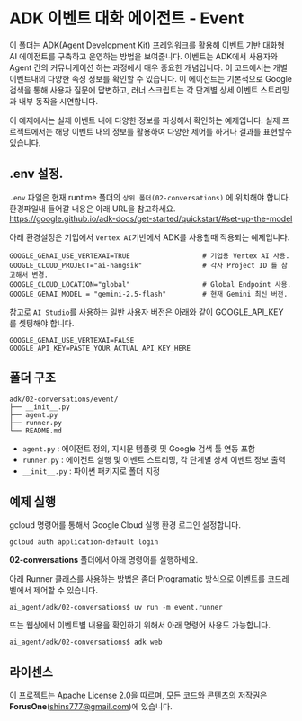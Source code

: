 # ADK 이벤트 대화 에이전트 - Event

이 폴더는 ADK(Agent Development Kit) 프레임워크를 활용해 이벤트 기반 대화형 AI 에이전트를 구축하고 운영하는 방법을 보여줍니다. 
이벤트는 ADK에서 사용자와 Agent 간의 커뮤니케이션 하는 과정에서 매우 중요한 개념입니다. 이 코드에서는 개별 이벤트내의 다양한 속성 정보를 확인할 수 있습니다.
이 에이전트는 기본적으로 Google 검색을 통해 사용자 질문에 답변하고, 러너 스크립트는 각 단계별 상세 이벤트 스트리밍과 내부 동작을 시연합니다.

이 예제에서는 실제 이벤트 내에 다양한 정보를 파싱해서 확인하는 예제입니다.  실제 프로젝트에서는 해당 이벤트 내의 정보를 활용하여 다양한 제어를 하거나 결과를 표현할수 있습니다.

## .env 설정.

`.env` 파일은 현재 runtime 폴더의 `상위 폴더(02-conversations)` 에 위치해야 합니다.  환경파일내 들어갈 내용은 아래 URL을 참고하세요.    
https://google.github.io/adk-docs/get-started/quickstart/#set-up-the-model 

아래 환경설정은 기업에서 `Vertex AI`기반에서 ADK를 사용할때 적용되는 예제입니다.    

```
GOOGLE_GENAI_USE_VERTEXAI=TRUE                  # 기업용 Vertex AI 사용.
GOOGLE_CLOUD_PROJECT="ai-hangsik"               # 각자 Project ID 를 참고해서 변경.
GOOGLE_CLOUD_LOCATION="global"                  # Global Endpoint 사용.
GOOGLE_GENAI_MODEL = "gemini-2.5-flash"         # 현재 Gemini 최신 버전.
```

참고로 `AI Studio`를 사용하는 일반 사용자 버전은 아래와 같이 GOOGLE_API_KEY 를 셋팅해야 합니다.  

```
GOOGLE_GENAI_USE_VERTEXAI=FALSE
GOOGLE_API_KEY=PASTE_YOUR_ACTUAL_API_KEY_HERE
```

## 폴더 구조

```
adk/02-conversations/event/
├── __init__.py
├── agent.py
├── runner.py
└── README.md
```

- `agent.py` : 에이전트 정의, 지시문 템플릿 및 Google 검색 툴 연동 포함
- `runner.py` : 에이전트 실행 및 이벤트 스트리밍, 각 단계별 상세 이벤트 정보 출력
- `__init__.py` : 파이썬 패키지로 폴더 지정

## 예제 실행

gcloud 명령어를 통해서 Google Cloud 실행 환경 로그인 설정합니다.

```
gcloud auth application-default login
```

**02-conversations** 폴더에서 아래 명령어를 실행하세요.

아래 Runner 클래스를 사용하는 방법은 좀더 Programatic 방식으로 이벤트를 코드레벨에서 제어할 수 있습니다.
```
ai_agent/adk/02-conversations$ uv run -m event.runner
```

또는 웹상에서 이벤트별 내용을 확인하기 위해서 아래 명령어 사용도 가능합니다. 
```
ai_agent/adk/02-conversations$ adk web
```

## 라이센스

이 프로젝트는 Apache License 2.0을 따르며, 모든 코드와 콘텐츠의 저작권은 **ForusOne**(shins777@gmail.com)에 있습니다.